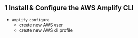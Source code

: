 ## 1 Install & Configure the AWS Amplify CLI
- `amplify configure`
  - create new AWS user
  - create new AWS cli profile
